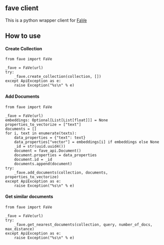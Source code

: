 ## fave client

This is a python wrapper client for [FaVe](https://github.com/fairDataSociety/FaVe)

## How to use

#### Create Collection

```
from fave import FaVe

_fave = FaVe(url)
try:
    _fave.create_collection(collection, [])
except ApiException as e:
    raise Exception("%s\n" % e)
```

#### Add Documents

```
from fave import FaVe

_fave = FaVe(url)
embeddings: Optional[List[List[float]]] = None
properties_to_vectorize = ["text"]
documents = []
for i, text in enumerate(texts):
    data_properties = {"text": text}
    data_properties["vector"] = embeddings[i] if embeddings else None
    _id = str(uuid.uuid4())
    document = fave_api.Document()
    document.properties = data_properties
    document.id = _id
    documents.append(document)
try:
    _fave.add_documents(collection, documents, properties_to_vectorize)
except ApiException as e:
    raise Exception("%s\n" % e)
```

#### Get similar documents

```
from fave import FaVe

_fave = FaVe(url)
try:
    _fave.get_nearest_documents(collection, query, number_of_docs, max_distance)
except ApiException as e:
    raise Exception("%s\n" % e)
```